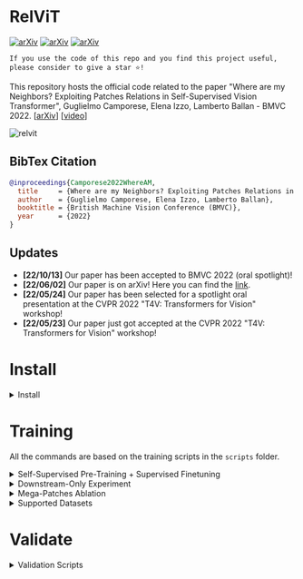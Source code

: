 # RelViT
[![arXiv](https://img.shields.io/badge/arXiv-2104.09159-red)](https://arxiv.org/abs/2206.00481)
[![arXiv](https://img.shields.io/badge/CVPRw-2022-yellow)](https://sites.google.com/view/t4v-cvpr22)
[![arXiv](https://img.shields.io/badge/BMVC-2022-blue)](https://bmvc2022.mpi-inf.mpg.de/0032.pdf)

```console
If you use the code of this repo and you find this project useful, 
please consider to give a star ⭐!
```

This repository hosts the official code related to the paper "Where are my Neighbors? Exploiting Patches Relations in Self-Supervised Vision Transformer", Guglielmo Camporese, Elena Izzo, Lamberto Ballan - BMVC 2022. [[arXiv](https://arxiv.org/abs/2206.00481)] [[video](http://vimp.math.unipd.it/downloads/relvit_spotlight.mp4)]

![relvit](https://guglielmocamporese.github.io/static/static/publications/Camporese2022WhereAM.png)

## BibTex Citation
```bibtex
@inproceedings{Camporese2022WhereAM,
  title     = {Where are my Neighbors? Exploiting Patches Relations in Self-Supervised Vision Transformer},
  author    = {Guglielmo Camporese, Elena Izzo, Lamberto Ballan},
  booktitle = {British Machine Vision Conference (BMVC)},
  year      = {2022}
}
```

## Updates
* **[22/10/13]** Our paper has been accepted to BMVC 2022 (oral spotlight)!
* **[22/06/02]** Our paper is on arXiv! Here you can find the [link](https://arxiv.org/abs/2206.00481).
* **[22/05/24]** Our paper has been selected for a spotlight oral presentation at the CVPR 2022 "T4V: Transformers for Vision" workshop!
* **[22/05/23]** Our paper just got accepted at the CVPR 2022 "T4V: Transformers for Vision" workshop!

# Install
<details>
<summary>Install</summary>

```console
# clone the repo
git clone https://github.com/guglielmocamporese/relvit.git

# install and activate the conda env
cd relvit
conda env create -f env.yml
conda activate relvit
```
</details>

# Training

All the commands are based on the training scripts in the `scripts` folder.

<details>
<summary>Self-Supervised Pre-Training + Supervised Finetuning</summary>

## Self-Supervised Pre-Training + Supervised Finetuning

Here you can find the commands for:

1. Running the self-supervised learning pre-training
```console
# SSL upstream pre-training
bash scripts/upstream.sh \
    --exp_id upstream_cifar10 --backbone vit \
    --model_size small --num_gpus 1 --epochs 100 --dataset cifar10  \
    --weight_decay 0.1 --drop_path_rate 0.1 --dropout 0.0
```

2. Running the supervised finetuning using the checkpoint obtained in the previous step.

> After running the upstream pre-training, the directory `tmp/relvit` will contain the file checkpoint `checkpoints/best.ckpt` file that has to be passed to the finetuning script in the `--model_checkpoint` argument.

```console
# supervised downstream
bash scripts/downstream.sh \
    --exp_id downstream_cifar10 --backbone vit --num_gpus 1 \
    --epochs 100 --dataset cifar10  --weight_decay 0.1 --drop_path_rate 0.1 \
    --model_size small --dropout 0.0 --model_checkpoint checkpoint_path
```
</details>

<details>
<summary>Downstream-Only Experiment</summary>

## Downstream-Only Experiment

Here you can find the commands for training the `ViT`, `Swin`, and `T2T` models for the downstram-only supervised task.
```console
# ViT downstream-only
bash scripts/downstream-only.sh \
    --seed 2022 --exp_id downstream-only_vit_cifar10 \
    --backbone vit --dataset cifar10 --weight_decay 0.1 --drop_path_rate 0.1 \
    --model_size small --dropout 0.0 --patch_trans colJitter:0.8-grayScale:0.2

# Swin downstream-only
bash scripts/downstream-only.sh \
    --seed 2022 --exp_id downstream-only_swin_cifar10 \
    --backbone swin  --dataset cifar10_224 --batch_size 64 --weight_decay 0.1 \
    --drop_path_rate 0.1 --model_size tiny --dropout 0.0 \
    --patch_trans colJitter:0.8-grayScale:0.2 

# T2T downstream-only
bash scripts/downstream-only.sh \
    --seed 2022--exp_id downstream-only_t2t_cifar10 \
    --backbone t2t_vit --dataset cifar10_224 --batch_size 64 --weight_decay 0.1 \
    --drop_path_rate 0.1 --model_size 14 --dropout 0.0
```
</details>

<details>
<summary>Mega-Patches Ablation</summary>

## Mega-Patches Ablation
Here you can find the experiments with the use of the `mega-patches` described in the paper. Also in this case, you can find the commands for the SSL upstream with the mega-patches and the subsequent supervised finetuning.
```console
# SSL upstream pre-training with 6x6 megapatches 
bash scripts/upstream_MEGApatch.sh \
    --exp_id upstream_megapatch_imagenet100 \
    --backbone vit --model_size small --dataset imagenet100 \
    --batch_size 256 --weight_decay 0.1 --drop_path_rate 0.1 \
    --dropout 0.0 --side_megapatches 6
```
> After running the upstream pre-training, the directory `tmp/relvit` will contain the file checkpoint `checkpoints/best.ckpt` file that has to be passed to the finetuning script in the `--model_checkpoint` argument.

```console
# downstream finetuning
bash scripts/downstream.sh \
    --exp_id downstream_imagenet100 --backbone vit \
    --dataset imagenet100 --weight_decay 0.1 --drop_path_rate 0.1 \
    --model_size small --dropout 0.0 --model_checkpoint checkpoint_path
```
</details>

<details>
<summary>Supported Datasets</summary>

## Supported Datasets
Here you can find the list of all the supported datasets in the repo that can be specified using the `--datasets` input argument in the previous commands.

### Datasets
* CIFAR10
* CIFAR100
* Flower102
* SVHN
* Tiny ImageNet
* ImageNet100
</details>

# Validate
<details>
<summary>Validation Scripts</summary>

```console
# validation on the upstream task
bash scripts/upstream.sh --dataset cifar10 --mode validation

# validation on the downstream task
bash scripts/downstream.sh --dataset cifar10 --mode validation
```
</details>